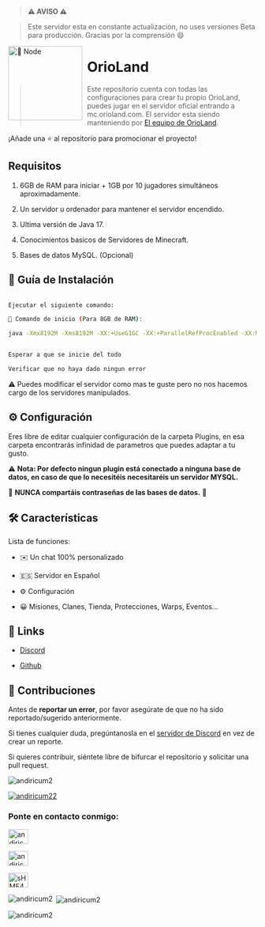 > **⚠ AVISO ⚠**   

 > Este servidor esta en constante actualización, no uses versiones Beta para producción. Gracias por la comprensión 😄 

  

 <img width="150" height="150" align="left" style="float: left; margin: 0 10px 0 0;" alt="🤖 Node" src="https://i.ibb.co/wNhBGyv/logo-3.png">   

  

 # OrioLand

  

 > Este repositorio cuenta con todas las configuraciones para crear tu propio OrioLand, puedes jugar en el servidor oficial entrando a mc.orioland.com. El servidor esta siendo manteniendo por [El equipo de OrioLand](https://orioland.com).   

 ¡Añade una ⭐ al repositorio para promocionar el proyecto! 

  

 ## Requisitos 

  

 1. 6GB de RAM para iniciar + 1GB por 10 jugadores simultáneos aproximadamente.

 2. Un servidor u ordenador para mantener el servidor encendido. 

 3. Ultima versión de Java 17.

 4. Conocimientos basicos de Servidores de Minecraft.

 5. Bases de datos MySQL. (Opcional)

  

  

 ## 🚀 Guía de Instalación 

  

 ```sh 

 Ejecutar el siguiente comando:
 
 💯 Comando de inicio (Para 8GB de RAM): 

java -Xmx8192M -Xms8192M -XX:+UseG1GC -XX:+ParallelRefProcEnabled -XX:MaxGCPauseMillis=200 -XX:+UnlockExperimentalVMOptions -XX:+DisableExplicitGC -XX:+AlwaysPreTouch -XX:G1NewSizePercent=30 -XX:G1MaxNewSizePercent=40 -XX:G1HeapRegionSize=8M -XX:G1ReservePercent=20 -XX:G1HeapWastePercent=5 -XX:G1MixedGCCountTarget=4 -XX:InitiatingHeapOccupancyPercent=15 -XX:G1MixedGCLiveThresholdPercent=90 -XX:G1RSetUpdatingPauseTimePercent=5 -XX:SurvivorRatio=32 -XX:+PerfDisableSharedMem -XX:MaxTenuringThreshold=1 -Daikars.new.flags=true -Dusing.aikars.flags=https://mcflags.emc.gs -jar OrioLand.jar --nogui


 Esperar a que se inicie del todo

 Verificar que no haya dado ningun error

 ``` 

  

 ⚠️ Puedes modificar el servidor como mas te guste pero no nos hacemos cargo de los servidores manipulados. 

  

 ## ⚙️ Configuración 

  

 Eres libre de editar cualquier configuración de la carpeta Plugins, en esa carpeta encontrarás infinidad de parametros que puedes adaptar a tu gusto.

 ⚠️ **Nota: Por defecto ningun plugin está conectado a ninguna base de datos, en caso de que lo necesitéis necesitaréis un servidor MYSQL.**  

  

 🚨 **NUNCA compartáis contraseñas de las bases de datos.** 🚨 

  

  

  

 ## 🛠️ Características 

  

 Lista de funciones: 

 *   ✉️ Un chat 100% personalizado

 *   🇪🇸 Servidor en Español 

 *   ⚙️ Configuración

 *   😀 Misiones, Clanes, Tienda, Protecciones, Warps, Eventos...

  

 ## 📎 Links 

  

 *   [Discord](https://discord.gg/sHMF4dUYvM) 

 *   [Github](https://github.com/andiricum2) 

  

 ## 🤝 Contribuciones 

  

 Antes de **reportar un error**, por favor asegúrate de que no ha sido reportado/sugerido anteriormente.    

 Si tienes cualquier duda, pregúntanosla en el [servidor de Discord](https://discord.gg/sHMF4dUYvM) en vez de crear un reporte. 

 Si quieres contribuir, siéntete libre de bifurcar el repositorio y solicitar una pull request. 

<p align="left"> <img src="https://komarev.com/ghpvc/?username=andiricum2&label=Profile%20views&color=0e75b6&style=flat" alt="andiricum2" /> </p> 

  

 <p align="left"> <a href="https://twitter.com/andiricum22" target="blank"><img src="https://img.shields.io/twitter/follow/andiricum22?logo=twitter&style=for-the-badge" alt="andiricum22" /></a> </p> 

  

 <h3 align="left">Ponte en contacto conmigo:</h3> 

 <p align="left"> 

 <a href="https://twitter.com/andiricum22" target="blank"><img align="center" src="https://raw.githubusercontent.com/rahuldkjain/github-profile-readme-generator/master/src/images/icons/Social/twitter.svg" alt="andiricum22" height="30" width="40" /></a> 

 <a href="https://instagram.com/andiricum2" target="blank"><img align="center" src="https://raw.githubusercontent.com/rahuldkjain/github-profile-readme-generator/master/src/images/icons/Social/instagram.svg" alt="andiricum2" height="30" width="40" /></a> 

 <a href="https://discord.gg/sHMF4dUYvM" target="blank"><img align="center" src="https://raw.githubusercontent.com/rahuldkjain/github-profile-readme-generator/master/src/images/icons/Social/discord.svg" alt="sHMF4dUYvM" height="30" width="40" /></a> 

 </p> 

  

 <p><img align="left" src="https://github-readme-stats.vercel.app/api/top-langs?username=andiricum2&show_icons=true&locale=en&layout=compact" alt="andiricum2" /></p> 

  

 <p>&nbsp;<img align="center" src="https://github-readme-stats.vercel.app/api?username=andiricum2&show_icons=true&locale=en" alt="andiricum2" /></p> 

  

 <p><img align="center" src="https://github-readme-streak-stats.herokuapp.com/?user=andiricum2&" alt="andiricum2" /></p>
